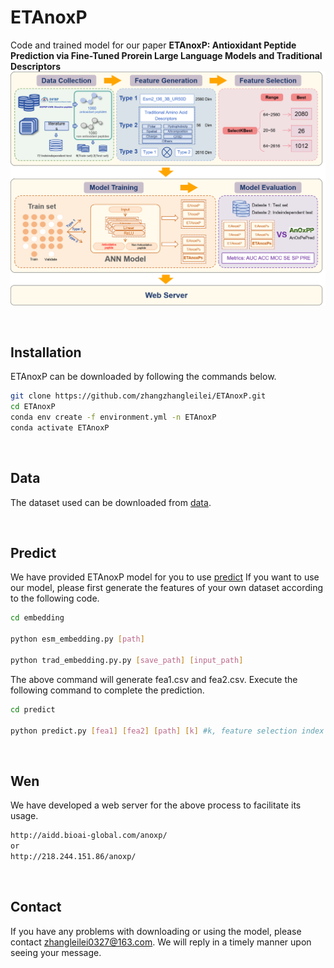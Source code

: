 # ETAnoxP
Code and trained model for our paper **ETAnoxP: Antioxidant Peptide Prediction via Fine-Tuned Prorein Large Language Models and Traditional Descriptors**
![Overall FrameWork](https://github.com/zhangzhangleilei/ETAnoxP/blob/main/fig.png)

<br>

## Installation
ETAnoxP can be downloaded by following the commands below.
```bash
git clone https://github.com/zhangzhangleilei/ETAnoxP.git
cd ETAnoxP
conda env create -f environment.yml -n ETAnoxP
conda activate ETAnoxP
```

<br>

## Data
The dataset used can be downloaded from [data](https://github.com/zhangzhangleilei/ETAnoxP/tree/main/data). 

<br>

## Predict
We have provided ETAnoxP model for you to use [predict](https://github.com/zhangzhangleilei/ETAnoxP/tree/main/predict)
If you want to use our model, please first generate the features of your own dataset according to the following code.
```bash
cd embedding

python esm_embedding.py [path]

python trad_embedding.py.py [save_path] [input_path]
```
The above command will generate fea1.csv and fea2.csv. Execute the following command to complete the prediction.
```bash
cd predict

python predict.py [fea1] [fea2] [path] [k] #k, feature selection index
```
<br>

## Wen
We have developed a web server for the above process to facilitate its usage.
```bash
http://aidd.bioai-global.com/anoxp/
or
http://218.244.151.86/anoxp/
```
<br>

## Contact
If you have any problems with downloading or using the model, please contact zhangleilei0327@163.com. We will reply in a timely manner upon seeing your message.
